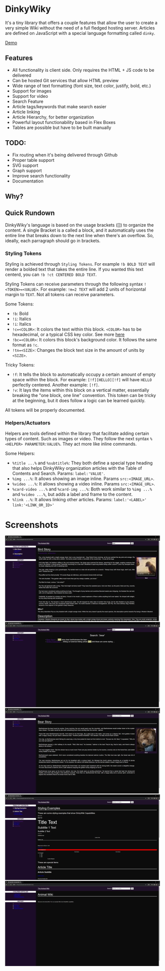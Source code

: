 # DinkyWiky

It's a tiny library that offers a couple features that allow the user to create a very simple Wiki without the need of a full fledged hosting server. Articles are defined on JavaScript with a special language formatting called `dinky`.

[Demo](https://htmlpreview.github.io/?https://raw.githubusercontent.com/italrr/DinkyWiki/master/index.html)

## Features
- All functionality is client side. Only requires the HTML + JS code to be delivered
- Can be hosted Git services that allow HTML preview
- Wide range of text formatting (font size, text color, justify, bold, etc.)
- Support for images
- Support for video
- Search Feature
- Article tags/keywords that make search easier
- Article linking
- Article Hierarchy, for better organization
- Powerful layout functionability based in Flex Boxes
- Tables are possible but have to be built manually

## TODO:
- Fix routing when it's being delivered through Github
- Proper table support
- SVG support
- Graph support
- Improve search functionality
- Documentation

## Why?


## Quick Rundown
DinkyWiky's language is based on the usage brackets ([]) to organize the content. A single Bracket is a called a block, and it automatically uses the entire line that breaks down to the next line when there's an overflow. 
So, ideally, each parragraph should go in brackets.

### Styling Tokens
Styling is achieved through `Styling Tokens`. For example `!b BOLD TEXT` will render a bolded text that takes the entire line. If you wanted this text centerd, you can `!b !ct CENTERED BOLD TEXT`.

Styling Tokens can receive parameters through the following syntax `!<TOKEN>=<VALUE>`. For example: `!m=2 TEXT` will add 2 units of horizontal margin to `TEXT`. Not all tokens can receive parameters.

Some Tokens:
- `!b`: Bold
- `!i`: Italics
- `!i`: Italics
- `!c=<COLOR>`: It colors the text within this block. `<COLOR>` has to be hexadecimal, or a typical CSS key color. See more [here](https://www.unm.edu/~tbeach/IT145/color.html)
- `!bc=<COLOR>`: It colors this block's background color. It follows the same format as `!c`.
- `!tn=<SIZE>`: Changes the block text size in the amount of units by `<SIZE>`.

Tricky Tokens:
- `!f`: It tells the block to automatically occupy a certain amount of empty space within the block. For example: `[!f][HELLO][!f]` will have `HELLO` perfectly centered.
Another example: `[!f]`.
- `!v`: It lays the items within this block on a vertical matter, essentially breaking the "one block, one line" convention. This token can be tricky at the beginning, but it does follow a logic can be learned quickly.

All tokens will be properly documented.

### Helpers/Actuators
Helpers are tools defined within the library that facilitate adding certain types of content. Such as images or video. They follow the next syntax `%<HELPER> PARAMETER:VALUE%`. They act more like inline commands.

Some Helpers:
- `%title ...%` and `%subtitle%`: They both define a special type heading that also helps DinkyWiky organization articles with the Table of Contents and Search. Params: `label:'VALUE'`.
- `%img ...%`: It allows showing an image inline. Params `src:<IMAGE_URL>`.
- `%video ...%`: It allows showing a video inline. Params `src:<IMAGE_URL>`.
- `%card-video ...%` and `%card-img ...%`: Both work similar to `%img ...%` and `%video ...%`, but adds a label and frame to the content.
- `%link ..%`: It allows linking other articles. Params: `label:'<LABEL>' link:'<LINK_OR_ID>'`


# Screenshots
![Alt text](/img/article_table_of_contents.png?raw=true "Standalone")
![Alt text](/img/search.png?raw=true "Standalone")
![Alt text](/img/simple_article.png?raw=true "Standalone")
![Alt text](/img/style_examples.png?raw=true "Standalone")
![Alt text](/img/children_articles.png?raw=true "Standalone")